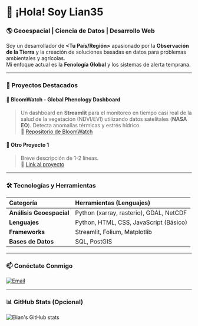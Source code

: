 # 👋 ¡Hola! Soy Lian35

### 🌎 Geoespacial | Ciencia de Datos | Desarrollo Web

Soy un desarrollador de **<Tu País/Región>** apasionado por la **Observación de la Tierra** y la creación de soluciones basadas en datos para problemas ambientales y agrícolas.  
Mi enfoque actual es la **Fenología Global** y los sistemas de alerta temprana.

---

### 🚀 Proyectos Destacados

#### 🌸 BloomWatch - Global Phenology Dashboard
> Un dashboard en **Streamlit** para el monitoreo en tiempo casi real de la salud de la vegetación (NDVI/EVI) utilizando datos satelitales (**NASA EO**). Detecta anomalías térmicas y estrés hídrico.  
> 🔗 [Repositorio de BloomWatch](https://github.com/Lian35/bloomwatch)

#### 🔹 Otro Proyecto 1
> Breve descripción de 1-2 líneas.  
> 🔗 [Link al proyecto](#)

---

### 🛠️ Tecnologías y Herramientas

| Categoría | Herramientas (Lenguajes) |
| :--- | :--- |
| **Análisis Geoespacial** | Python (xarray, rasterio), GDAL, NetCDF |
| **Lenguajes** | Python, HTML, CSS, JavaScript (Básico) |
| **Frameworks** | Streamlit, Folium, Matplotlib |
| **Bases de Datos** | SQL, PostGIS |

---

### 📫 Conéctate Conmigo

[![Email](https://img.shields.io/badge/Email-D14836?style=for-the-badge&logo=gmail&logoColor=white)](mailto:fg664714@gmail.com)  


---

### 📊 GitHub Stats (Opcional)
![Elian's GitHub stats](https://github-readme-stats.vercel.app/api?username=Lian35&show_icons=true&theme=dark)
